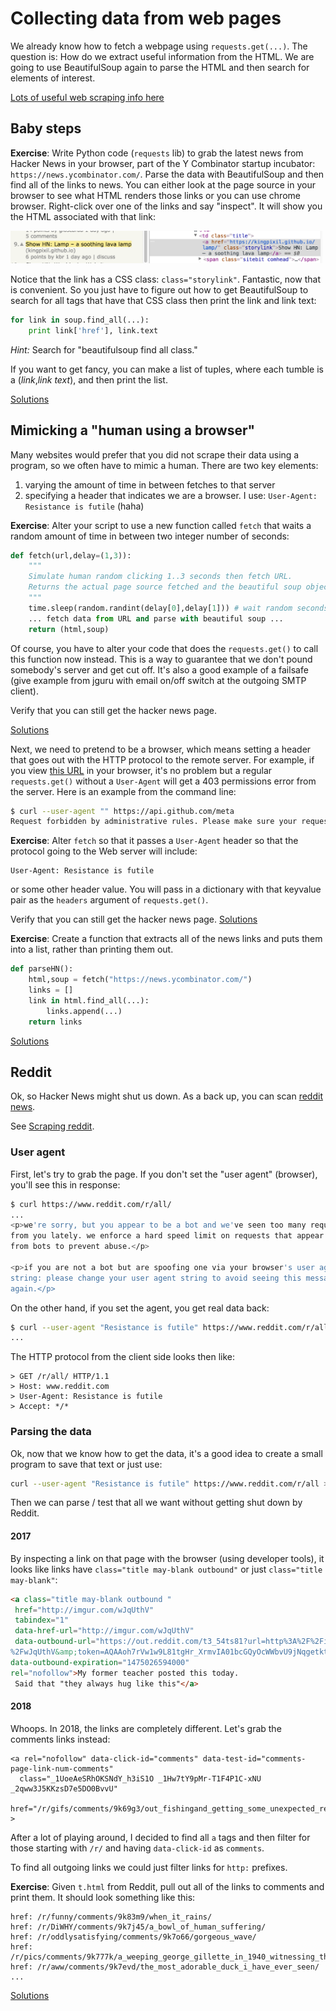 # Collecting data from web pages

We already know how to fetch a webpage using `requests.get(...)`. The question is: How do we extract useful information from the HTML. We are going to use BeautifulSoup again to parse the HTML and then search for elements of interest.

[Lots of useful web scraping info here](https://automatetheboringstuff.com/chapter11/)

## Baby steps

**Exercise**: Write Python code (`requests` lib) to grab the latest news from Hacker News in your browser, part of the Y Combinator startup incubator: `https://news.ycombinator.com/`. Parse the data with BeautifulSoup and then find all of the links to news.  You can either look at the page source in your browser to see what HTML renders those links or you can use chrome browser. Right-click over one of the links and say "inspect". It will show you the HTML associated with that link:

<img src=figures/hn-element.png width=500>

Notice that the link has a CSS class: `class="storylink"`. Fantastic, now that is convenient.  So you just have to figure out how to get BeautifulSoup to search for all tags that have that CSS class then print the link and link text:

```python
for link in soup.find_all(...):
    print link['href'], link.text
```

*Hint:* Search for "beautifulsoup find all class."

If you want to get fancy, you can make a list of tuples, where each tumble is a (*link*,*link text*), and then print the list.

[Solutions](https://github.com/parrt/msds692/tree/master/notes/code/scrape)

## Mimicking a "human using a browser"

Many websites would prefer that you did not scrape their data using a program, so we often have to mimic a human. There are two key elements:

1. varying the amount of time in between fetches to that server
2. specifying a header that indicates we are a browser. I use: `User-Agent: Resistance is futile`  (haha)

**Exercise**: Alter your script to use a new function called `fetch` that waits a random amount of time in between two integer number of seconds:

```python
def fetch(url,delay=(1,3)):
    """
    Simulate human random clicking 1..3 seconds then fetch URL.
    Returns the actual page source fetched and the beautiful soup object.
    """
    time.sleep(random.randint(delay[0],delay[1])) # wait random seconds
    ... fetch data from URL and parse with beautiful soup ...
    return (html,soup)
```

Of course, you have to alter your code that does the `requests.get()` to call this function now instead. This is a way to guarantee that we don't pound somebody's server and get cut off. It's also a good example of a failsafe (give example from jguru with email on/off switch at the outgoing SMTP client).

Verify that you can still get the hacker news page.

[Solutions](https://github.com/parrt/msds692/tree/master/notes/code/scrape)

Next, we need to pretend to be a browser, which means setting a header that goes out with the HTTP protocol to the remote server. For example, if you view [this URL](https://api.github.com/meta) in your browser, it's no problem but a regular `requests.get()` without a `User-Agent` will get a 403 permissions error from the server. Here is an example from the command line:

```bash
$ curl --user-agent "" https://api.github.com/meta
Request forbidden by administrative rules. Please make sure your request has a User-Agent header (http://developer.github.com/v3/#user-agent-required). Check https://developer.github.com for other possible causes.
```

**Exercise**: Alter `fetch` so that it passes a `User-Agent` header so that the protocol going to the Web server will include:

```
User-Agent: Resistance is futile
```

or some other header value. You will pass in a dictionary with that keyvalue pair as the `headers` argument of `requests.get()`.

Verify that you can still get the hacker news page. [Solutions](https://github.com/parrt/msds692/tree/master/notes/code/scrape)

**Exercise**:  Create a function that extracts all of the news links and puts them into a list, rather than printing them out.

```python
def parseHN():
    html,soup = fetch("https://news.ycombinator.com/")
    links = []
    link in html.find_all(...):
        links.append(...)
    return links
```

[Solutions](https://github.com/parrt/msds692/tree/master/notes/code/scrape)

## Reddit

Ok, so Hacker News might shut us down. As a back up, you can scan [reddit news](https://www.reddit.com/r/all).

See [Scraping reddit](https://www.datacamp.com/community/tutorials/scraping-reddit-python-scrapy).

### User agent

First, let's try to grab the page. If you don't set the "user agent" (browser), you'll see this in response:

```bash
$ curl https://www.reddit.com/r/all/
...
<p>we're sorry, but you appear to be a bot and we've seen too many requests
from you lately. we enforce a hard speed limit on requests that appear to come
from bots to prevent abuse.</p>

<p>if you are not a bot but are spoofing one via your browser's user agent
string: please change your user agent string to avoid seeing this message
again.</p>
```

On the other hand, if you set the agent, you get real data back:
 
```bash
$ curl --user-agent "Resistance is futile" https://www.reddit.com/r/all/
...
```

The HTTP protocol from the client side looks then like:

```
> GET /r/all/ HTTP/1.1
> Host: www.reddit.com
> User-Agent: Resistance is futile
> Accept: */*

```

### Parsing the data

Ok, now that we know how to get the data, it's a good idea to create a small program to save that text or just use:

```bash
curl --user-agent "Resistance is futile" https://www.reddit.com/r/all > /tmp/t.html
```

Then we can parse / test that all we want without getting shut down by Reddit.

#### 2017

By inspecting a link on that page with the browser (using developer tools), it looks like links have `class="title may-blank outbound"` or just `class="title may-blank"`:


```html
<a class="title may-blank outbound "
 href="http://imgur.com/wJqUthV" 
 tabindex="1" 
 data-href-url="http://imgur.com/wJqUthV" 
 data-outbound-url="https://out.reddit.com/t3_54ts81?url=http%3A%2F%2Fimgur.com
%2FwJqUthV&amp;token=AQAAoh7rVw1w9L81tgHr_XrmvIA01bcGQyOcWWbvU9jNqgetktoX" 
data-outbound-expiration="1475026594000" 
rel="nofollow">My former teacher posted this today.
 Said that "they always hug like this"</a>
```

#### 2018

Whoops. In 2018, the links are completely different. Let's grab the comments links instead:

```
<a rel="nofollow" data-click-id="comments" data-test-id="comments-page-link-num-comments"
  class="_1UoeAeSRhOKSNdY_h3iS1O _1Hw7tY9pMr-T1F4P1C-xNU _2qww3J5KKzsD7e5DO0BvvU"
  href="/r/gifs/comments/9k69g3/out_fishingand_getting_some_unexpected_results/"
>
```

After a lot of playing around, I decided to find all `a` tags and then filter for those starting with `/r/` and having `data-click-id` as `comments`.

To find all outgoing links we could just filter links for `http:` prefixes.

**Exercise**:  Given `t.html` from Reddit, pull out all of the links to comments and print them.  It should look something like this:

```
href: /r/funny/comments/9k83m9/when_it_rains/
href: /r/DiWHY/comments/9k7j45/a_bowl_of_human_suffering/
href: /r/oddlysatisfying/comments/9k7o66/gorgeous_wave/
href: /r/pics/comments/9k777k/a_weeping_george_gillette_in_1940_witnessing_the/
href: /r/aww/comments/9k7evd/the_most_adorable_duck_i_have_ever_seen/
...
```

[Solutions](https://github.com/parrt/msds692/tree/master/notes/code/scrape)
